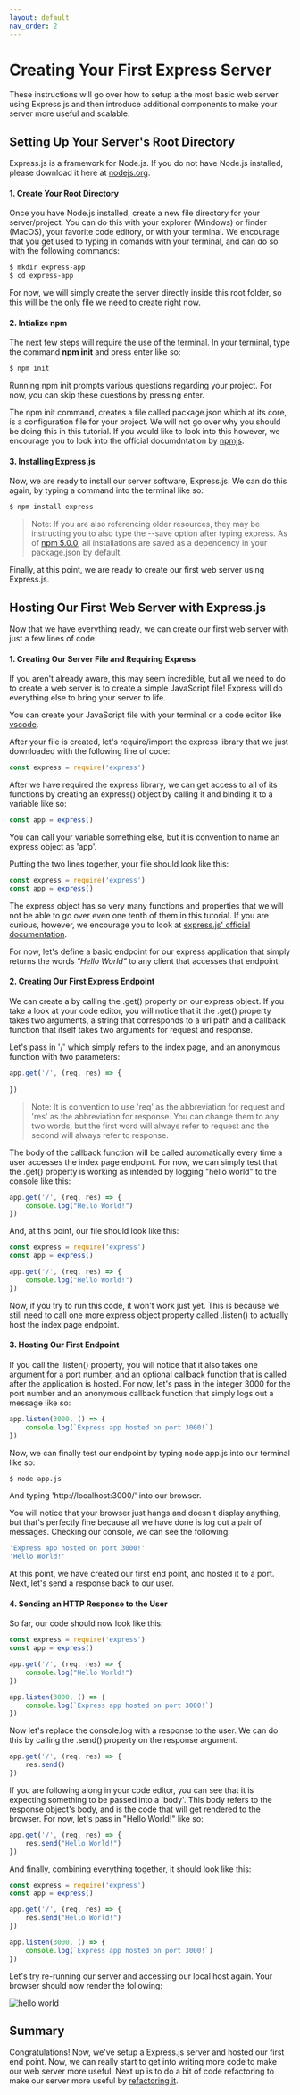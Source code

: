 ```yaml
---
layout: default
nav_order: 2
---
```


# Creating Your First Express Server

These instructions will go over how to setup a the most basic web server using Express.js and then introduce additional components to make your server more useful and scalable.

## Setting Up Your Server's Root Directory

Express.js is a framework for Node.js. If you do not have Node.js installed, please download it here at [nodejs.org](https://nodejs.org/en/download/).

#### 1. Create Your Root Directory

Once you have Node.js installed, create a new file directory for your server/project. You can do this with your explorer (Windows) or finder (MacOS), your favorite code editory, or with your terminal. We encourage that you get used to typing in comands with your terminal, and can do so with the following commands:

```bash
$ mkdir express-app
$ cd express-app
```

For now, we will simply create the server directly inside this root folder, so this will be the only file we need to create right now.

#### 2. Intialize npm

The next few steps will require the use of the terminal. In your terminal, type the command **npm init** and press enter like so:

```bash
$ npm init
```

Running npm init prompts various questions regarding your project. For now, you can skip these questions by pressing enter.

The npm init command, creates a file called package.json which at its core, is a configuration file for your project. We will not go over why you should be doing this in this tutorial. If you would like to look into this however, we encourage you to look into the official documdntation by [npmjs](https://docs.npmjs.com/creating-a-package-json-file).

#### 3. Installing Express.js

Now, we are ready to install our server software, Express.js. We can do this again, by typing a command into the terminal like so:

```bash
$ npm install express
```

>Note: If you are also referencing older resources, they may be instructing you to also type the --save option after typing express. As of [npm 5.0.0](https://blog.npmjs.org/post/161081169345/v500), all installations are saved as a dependency in your package.json by default.

Finally, at this point, we are ready to create our first web server using Express.js.

## Hosting Our First Web Server with Express.js

Now that we have everything ready, we can create our first web server with just a few lines of code.

#### 1. Creating Our Server File and Requiring Express

If you aren't already aware, this may seem incredible, but all we need to do to create a web server is to create a simple JavaScript file! Express will do everything else to bring your server to life.

You can create your JavaScript file with your terminal or a code editor like [vscode](https://code.visualstudio.com/).

After your file is created, let's require/import the express library that we just downloaded with the following line of code:

```javascript
const express = require('express')
```

After we have required the express library, we can get access to all of its functions by creating an express() object by calling it and binding it to a variable like so:

```javascript
const app = express()
```

You can call your variable something else, but it is convention to name an express object as 'app'.

Putting the two lines together, your file should look like this:

```javascript
const express = require('express')
const app = express()
```

The express object has so very many functions and properties that we will not be able to go over even one tenth of them in this tutorial. If you are curious, however, we encourage you to look at [express.js' official documentation](https://expressjs.com/en/api.html).

For now, let's define a basic endpoint for our express application that simply returns the words *"Hello World"* to any client that accesses that endpoint.

#### 2. Creating Our First Express Endpoint

We can create a  by calling the .get() property on our express object. If you take a look at your code editor, you will notice that it the .get() property takes two arguments, a string that corresponds to a url path and a callback function that itself takes two arguments for request and response.

Let's pass in '/' which simply refers to the index page, and an anonymous function with two parameters:

```javascript
app.get('/', (req, res) => {
    
})
```

>Note: It is convention to use 'req' as the abbreviation for request and 'res' as the abbreviation for response. You can change them to any two words, but the first word will always refer to request and the second will always refer to response.

The body of the callback function will be called automatically every time a user accesses the index page endpoint. For now, we can simply test that the .get() property is working as intended by logging "hello world" to the console like this:

```javascript
app.get('/', (req, res) => {
    console.log("Hello World!")
})
```

And, at this point, our file should look like this:
```javascript
const express = require('express')
const app = express()

app.get('/', (req, res) => {
    console.log("Hello World!")
})
```

Now, if you try to run this code, it won't work just yet. This is because we still need to call one more express object property called .listen() to actually host the index page endpoint.

#### 3. Hosting Our First Endpoint

If you call the .listen() property, you will notice that it also takes one argument for a port number, and an optional callback function that is called after the application is hosted. For now, let's pass in the integer 3000 for the port number and an anonymous callback function that simply logs out a message like so:

```javascript
app.listen(3000, () => {
    console.log(`Express app hosted on port 3000!`)
})
```

Now, we can finally test our endpoint by typing node app.js into our terminal like so:

```bash
$ node app.js
```

And typing 'http://localhost:3000/' into our browser.

You will notice that your browser just hangs and doesn't display anything, but that's perfectly fine because all we have done is log out a pair of messages. Checking our console, we can see the following:

```javascript
'Express app hosted on port 3000!'
'Hello World!'
```

At this point, we have created our first end point, and hosted it to a port. Next, let's send a response back to our user.

#### 4. Sending an HTTP Response to the User

So far, our code should now look like this:

```javascript
const express = require('express')
const app = express()

app.get('/', (req, res) => {
    console.log("Hello World!")
})

app.listen(3000, () => {
    console.log(`Express app hosted on port 3000!`)
})
```

Now let's replace the console.log with a response to the user. We can do this by calling the .send() property on the response argument.

```javascript
app.get('/', (req, res) => {
    res.send()
})
```

If you are following along in your code editor, you can see that it is expecting something to be passed into a 'body'. This body refers to the response object's body, and is the code that will get rendered to the browser. For now, let's pass in "Hello World!" like so:

```javascript
app.get('/', (req, res) => {
    res.send("Hello World!")
})
```

And finally, combining everything together, it should look like this:

```javascript
const express = require('express')
const app = express()

app.get('/', (req, res) => {
    res.send("Hello World!")
})

app.listen(3000, () => {
    console.log(`Express app hosted on port 3000!`)
})
```

Let's try re-running our server and accessing our local host again. Your browser should now render the following:

![hello world](./images/hello-world.png)

## Summary

Congratulations! Now, we've setup a Express.js server and hosted our first end point. Now, we can really start to get into writing more code to make our web server more useful. Next up is to do a bit of code refactoring to make our server more useful by [refactoring it](./refactor.md).
